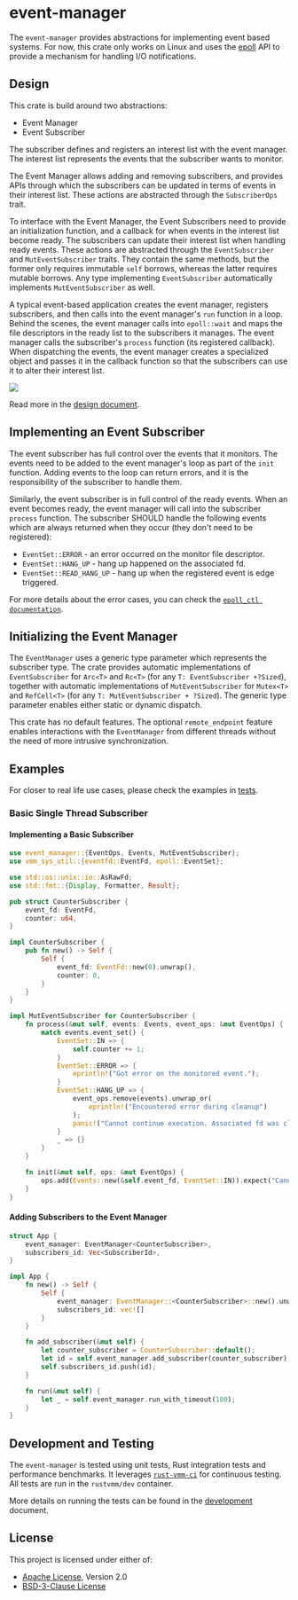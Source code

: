 # event-manager

The `event-manager` provides abstractions for implementing event based
systems. For now, this crate only works on Linux and uses the
[epoll](http://man7.org/linux/man-pages/man7/epoll.7.html) API to provide a
mechanism for handling I/O notifications.

## Design

This crate is build around two abstractions:
- Event Manager
- Event Subscriber

The subscriber defines and registers an interest list with the event manager.
The interest list represents the events that the subscriber wants to monitor.

The Event Manager allows adding and removing subscribers, and provides
APIs through which the subscribers can be updated in terms of events in their
interest list. These actions are abstracted through the `SubscriberOps` trait.

To interface with the Event Manager, the Event Subscribers need to provide an
initialization function, and a callback for when events in the
interest list become ready. The subscribers can update their interest list
when handling ready events. These actions are abstracted through the
`EventSubscriber` and `MutEventSubscriber` traits. They contain the same
methods, but the former only requires immutable `self` borrows, whereas the
latter requires mutable borrows. Any type implementing `EventSubscriber`
automatically implements `MutEventSubscriber` as well.

A typical event-based application creates the event manager, registers
subscribers, and then calls into the event manager's `run` function in a loop.
Behind the scenes, the event manager calls into `epoll::wait` and maps the file
descriptors in the ready list to the subscribers it manages. The event manager
calls the subscriber's `process` function (its registered callback). When
dispatching the events, the event manager creates a specialized object and
passes it in the callback function so that the subscribers can use it to alter
their interest list.

![](docs/event-manager.png)

Read more in the [design document](docs/DESIGN.md).

## Implementing an Event Subscriber

The event subscriber has full control over the events that it monitors.
The events need to be added to the event manager's loop as part of the
`init` function. Adding events to the loop can return errors, and it is
the responsibility of the subscriber to handle them.

Similarly, the event subscriber is in full control of the ready events.
When an event becomes ready, the event manager will call into the subscriber
`process` function. The subscriber SHOULD handle the following events which
are always returned when they occur (they don't need to be registered):
- `EventSet::ERROR` - an error occurred on the monitor file descriptor.
- `EventSet::HANG_UP` - hang up happened on the associated fd.
- `EventSet::READ_HANG_UP` - hang up when the registered event is edge
   triggered.

For more details about the error cases, you can check the
[`epoll_ctl documentation`](https://www.man7.org/linux/man-pages/man2/epoll_ctl.2.html).


## Initializing the Event Manager

The `EventManager` uses a generic type parameter which represents the
subscriber type. The crate provides automatic implementations of
`EventSubscriber` for `Arc<T>` and `Rc<T>` (for any `T: EventSubscriber +?Sized`),
together with automatic implementations of `MutEventSubscriber` for `Mutex<T>`
and `RefCell<T>` (for any `T: MutEventSubscriber + ?Sized`). The generic type
parameter enables either static or dynamic dispatch.

This crate has no default features. The optional `remote_endpoint`
feature enables interactions with the `EventManager` from different threads
without the need of more intrusive synchronization.

## Examples

For closer to real life use cases, please check the examples in
[tests](tests).

### Basic Single Thread Subscriber

#### Implementing a Basic Subscriber

```rust
use event_manager::{EventOps, Events, MutEventSubscriber};
use vmm_sys_util::{eventfd::EventFd, epoll::EventSet};

use std::os::unix::io::AsRawFd;
use std::fmt::{Display, Formatter, Result};

pub struct CounterSubscriber {
    event_fd: EventFd,
    counter: u64,
}

impl CounterSubscriber {
    pub fn new() -> Self {
        Self {
            event_fd: EventFd::new(0).unwrap(),
            counter: 0,
        }
    }
}

impl MutEventSubscriber for CounterSubscriber {
    fn process(&mut self, events: Events, event_ops: &mut EventOps) {
        match events.event_set() {
            EventSet::IN => {
                self.counter += 1;
            }
            EventSet::ERROR => {
                eprintln!("Got error on the monitored event.");
            }
            EventSet::HANG_UP => {
                event_ops.remove(events).unwrap_or(
                    eprintln!("Encountered error during cleanup")
                );
                panic!("Cannot continue execution. Associated fd was closed.");
            }
            _ => {}
        }
    }

    fn init(&mut self, ops: &mut EventOps) {
        ops.add(Events::new(&self.event_fd, EventSet::IN)).expect("Cannot register event.");
    }
}
```

#### Adding Subscribers to the Event Manager

```rust
struct App {
    event_manager: EventManager<CounterSubscriber>,
    subscribers_id: Vec<SubscriberId>,
}

impl App {
    fn new() -> Self {
        Self {
            event_manager: EventManager::<CounterSubscriber>::new().unwrap(),
            subscribers_id: vec![]
        }
    }

    fn add_subscriber(&mut self) {
        let counter_subscriber = CounterSubscriber::default();
        let id = self.event_manager.add_subscriber(counter_subscriber);
        self.subscribers_id.push(id);
    }

    fn run(&mut self) {
        let _ = self.event_manager.run_with_timeout(100);
    }
}
```

## Development and Testing

The `event-manager` is tested using unit tests, Rust integration tests and
performance benchmarks. It leverages
[`rust-vmm-ci`](https://github.com/rust-vmm/rust-vmm-ci) for continuous
testing. All tests are run in the `rustvmm/dev` container.

More details on running the tests can be found in the
[development](docs/DEVELOPMENT.md) document.

## License

This project is licensed under either of:

- [Apache License](LICENSE-APACHE), Version 2.0
- [BSD-3-Clause License](LICENSE-BSD-3-CLAUSE)

